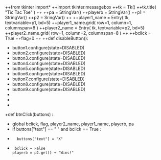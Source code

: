 ++from tkinter import*
++import tkinter.messagebox
++tk = Tk()
++tk.title( "Tic Tac Toe" )
++
++pa = StringVar()
++playerb = StringVar()
++p1 = StringVar()
++p2 = SringVar()
++
++player1_name = Entry( tk, textvariable=p1, bd=5)
++player1_name.grid( row=1, column=1, columnspan=8 )
++player2_name = Entry( tk, textvariable=p2, bd=5)
++player2_name.grid( row=1, column=2, columnspan=8 )
++
++bclick = True
++flag=0
++
++def disableButton():
+    button1.configure(state=DISABLED)
+    button2.configure(state=DISABLED)
+    button3.configure(state=DISABLED)
+    button4.configure(state=DISABLED)
+    button5.configure(state=DISABLED)
+    button6.configure(state=DISABLED)
+    button7.configure(state=DISABLED)
+    button8.configure(state=DISABLED)
+    button9.configure(state=DISABLED)
+    
+    
+
+def btnClick(buttons) :
+    global bclick, flag,    player2_name, player1_name, playerb, pa
+    if buttons["text"] == " " and bclick == True :
+       buttons["text"] = "X"
 +      bclick = False
       playerb = p2.get() + "Wins!"
       
